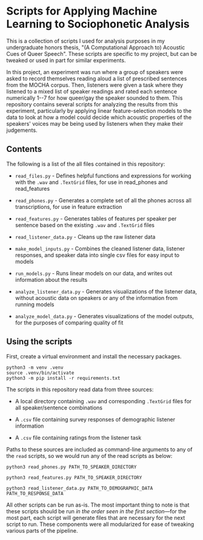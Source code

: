 # Scripts for Applying Machine Learning to Sociophonetic Analysis

This is a collection of scripts I used for analysis purposes in my undergraduate
honors thesis, "(A Computational Approach to) Acoustic Cues of Queer Speech".
These scripts are specific to my project, but can be tweaked or used in
part for similar experiments.

In this project, an experiment was run where a group of speakers were asked to
record themselves reading aloud a list of prescribed sentences from the MOCHA
corpus. Then, listeners were given a task where they listened to a mixed list of
speaker readings and rated each sentence numerically 1--7 for how queer/gay the
speaker sounded to them. This repository contains several scripts for analyzing
the results from this experiment, particularly by applying linear
feature-selection models to the data to look at how a model could decide which
acoustic properties of the speakers' voices may be being used by listeners when
they make their judgements.

## Contents

The following is a list of the all files contained in this repository:

* `read_files.py` - Defines helpful functions and expressions for working with
the `.wav` and `.TextGrid` files, for use in read_phones and read_features

* `read_phones.py` - Generates a complete set of all the phones across all
transcriptions, for use in feature extraction

* `read_features.py` - Generates tables of features per speaker per sentence
based on the existing `.wav` and `.TextGrid` files

* `read_listener_data.py` - Cleans up the raw listener data

* `make_model_inputs.py` - Combines the cleaned listener data, listener
responses, and speaker data into single csv files for easy input to models

* `run_models.py` - Runs linear models on our data, and writes out information
about the results

* `analyze_listener_data.py` - Generates visualizations of the listener data,
without acoustic data on speakers or any of the information from running models

* `analyze_model_data.py` - Generates visualizations of the model outputs, for
the purposes of comparing quality of fit

## Using the scripts

First, create a virtual environment and install the necessary packages.

```
python3 -m venv .venv
source .venv/bin/activate
python3 -m pip install -r requirements.txt
```

The scripts in this repository read data from three sources:

* A local directory containing `.wav` and corresponding `.TextGrid` files for all
speaker/sentence combinations

* A `.csv` file containing survey responses of demographic listener information

* A `.csv` file containing ratings from the listener task

Paths to these sources are included as command-line arguments to any of the
`read` scripts, so we would run any of the read scripts as below:

```
python3 read_phones.py PATH_TO_SPEAKER_DIRECTORY
```

```
python3 read_features.py PATH_TO_SPEAKER_DIRECTORY
```

```
python3 read_listener_data.py PATH_TO_DEMOGRAPHIC_DATA PATH_TO_RESPONSE_DATA
```

All other scripts can be run as-is. The most important thing to note is that
these scripts should be run *in the order seen in the first section*—for the
most part, each script will generate files that are necessary for the next
script to run. These components were all modularized for ease of tweaking
various parts of the pipeline.